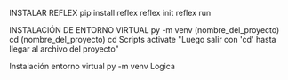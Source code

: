INSTALAR REFLEX
pip install reflex
reflex init
reflex run

INSTALACIÓN DE ENTORNO VIRTUAL
py -m venv (nombre_del_proyecto)
cd (nombre_del_proyecto)
cd Scripts
activate
"Luego salir con 'cd' hasta llegar al archivo del proyecto"


Instalación entorno virtual
py -m venv Logica


